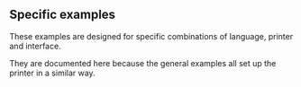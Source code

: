 ## Specific examples

These examples are designed for specific combinations of language,
printer and interface.

They are documented here because the general examples all set up the printer in a similar way.
